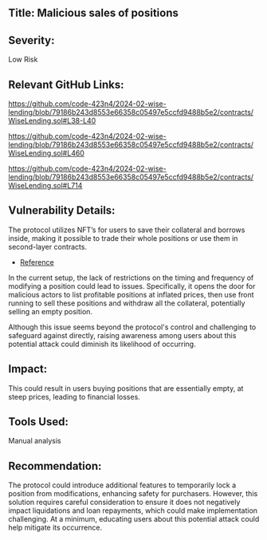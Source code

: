 ## Title: Malicious sales of positions

## **Severity:**

Low Risk

## **Relevant GitHub Links:**

https://github.com/code-423n4/2024-02-wise-lending/blob/79186b243d8553e66358c05497e5ccfd9488b5e2/contracts/WiseLending.sol#L38-L40

https://github.com/code-423n4/2024-02-wise-lending/blob/79186b243d8553e66358c05497e5ccfd9488b5e2/contracts/WiseLending.sol#L460

https://github.com/code-423n4/2024-02-wise-lending/blob/79186b243d8553e66358c05497e5ccfd9488b5e2/contracts/WiseLending.sol#L714

## **Vulnerability Details:**

The protocol utilizes NFT’s for users to save their collateral and borrows inside, making it possible to trade their whole positions or use them in second-layer contracts.

- [Reference](https://github.com/code-423n4/2024-02-wise-lending/blob/79186b243d8553e66358c05497e5ccfd9488b5e2/contracts/WiseLending.sol#L38-L40)

In the current setup, the lack of restrictions on the timing and frequency of modifying a position could lead to issues. Specifically, it opens the door for malicious actors to list profitable positions at inflated prices, then use front running to sell these positions and withdraw all the collateral, potentially selling an empty position.

Although this issue seems beyond the protocol's control and challenging to safeguard against directly, raising awareness among users about this potential attack could diminish its likelihood of occurring.

## **Impact:**

This could result in users buying positions that are essentially empty, at steep prices, leading to financial losses.

## **Tools Used:**

Manual analysis

## **Recommendation:**

The protocol could introduce additional features to temporarily lock a position from modifications, enhancing safety for purchasers. However, this solution requires careful consideration to ensure it does not negatively impact liquidations and loan repayments, which could make implementation challenging. At a minimum, educating users about this potential attack could help mitigate its occurrence.